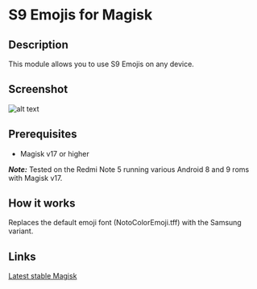 # **S9 Emojis for Magisk**
## Description
This module allows you to use S9 Emojis on any device.

## Screenshot
![alt text](https://i.imgur.com/nHilYmp.png "Screenshot")

## Prerequisites
* Magisk v17 or higher

**_Note:_** Tested on the Redmi Note 5 running various Android 8 and 9 roms with Magisk v17.

## How it works
Replaces the default emoji font (NotoColorEmoji.tff) with the Samsung variant. 

## Links

[Latest stable Magisk](https://github.com/topjohnwu/Magisk/releases/download/v17.1/Magisk-v17.1.zip)
